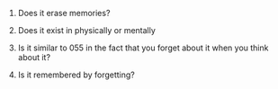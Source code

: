 
1. Does it erase memories?
    
2. Does it exist in physically or mentally
    
3. Is it similar to 055 in the fact that you forget about it when you think about it?
    
4. Is it remembered by forgetting?
    